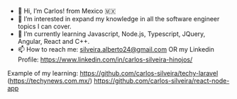 - 👋 Hi, I’m Carlos! from Mexico 🇲🇽
- 👀 I’m interested in expand my knowledge in all the software engineer topics I can cover.
- 🌱 I’m currently learning Javascript, Node.js, Typescript, JQuery, Angular, React and C++.
- 📫 How to reach me: silveira.alberto24@gmail.com OR my Linkedin Profile: https://www.linkedin.com/in/carlos-silveira-hinojos/


Example of my learning:
https://github.com/carlos-silveira/techy-laravel (https://techynews.com.mx/)
https://github.com/carlos-silveira/react-node-app

<!---
carlos-silveira/carlos-silveira is a ✨ special ✨ repository because its `README.md` (this file) appears on your GitHub profile.
You can click the Preview link to take a look at your changes.
--->
